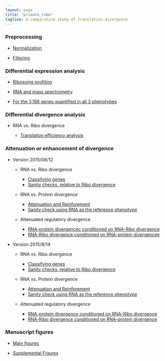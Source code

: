 ```yaml
---
layout: page
title: "primate_ribo"
tagline: A comparative study of translation divergence
---
```




### Preprocessing

* [Normalization](project/analysis/upcoming.html)

* [Filtering](project/analysis/upcoming.html)





### Differential expression analysis

* [Ribosome profiling](project/analysis/DE-ribo.html)

* [RNA and mass spectrometry](project/analysis/upcoming.html)

* [For the 3,188 genes quantified in all 3 phenotypes](project/analysis/upcoming.html)





### Differential divergence analysis

* RNA vs. Ribo divergence

  * [Translation efficiency analysis](project/analysis/compare-ribo-rna-divergence.html)






### Attenuation or enhancement of divergence

* Version 2015/08/12

  * RNA vs. Ribo divergence
    * [Classifying genes](project/analysis/compare-ribo-rna-direction.html)
    * [Sanity checks, relative to Ribo divergence](project/analysis/divergence-check-rna-ref.html)

  * RNA vs. Protein divergence

    * [Attenuation and Reinforement](project/analysis/compare-rna-pro-divergence.html)
    * [Sanity check using RNA as the reference phenotype](project/analysis/divergence-check-pro-ref-rna.html)

  * Attenuated regulatory divergence
    * [RNA-protein divergencec conditioned on RNA-Ribo divergence](project/analysis/translation_efficiency_and_protein.html)
    * [RNA-Ribo divergence conditioned on RNA-protein divergencee](project/analysis/translation_and_attenuated_protein.html)


* Version 2015/8/14

  * RNA vs. Ribo divergence 
    * [Classifying genes](project/analysis/compare-ribo-rna-direction.html)
    * [Sanity checks, relative to Ribo divergence](project/analysis/divergence-check-rna-ref.html)

  * RNA vs. Protein divergence
    * [Attenuation and Reinforement](project/analysis/compare-rna-pro-divergence.html)
    * [Sanity check using RNA as the reference phenotype](project/analysis/divergence-check-pro-ref-rna.html)

  * Attenuated regulatory divergence
    * [RNA-protein divergence conditioned on RNA-Ribo divergence](project/analysis/translation-efficiency-protein-divergence-20150814.html)
    * [RNA-Ribo divergence conditioned on RNA-protein divergence](project/analysis/translation_and_attenuated_protein_new_def.html)






### Manuscript figures

* [Main figures](upcoming.html)

* [Supplemental Figures](upcoming.html)
